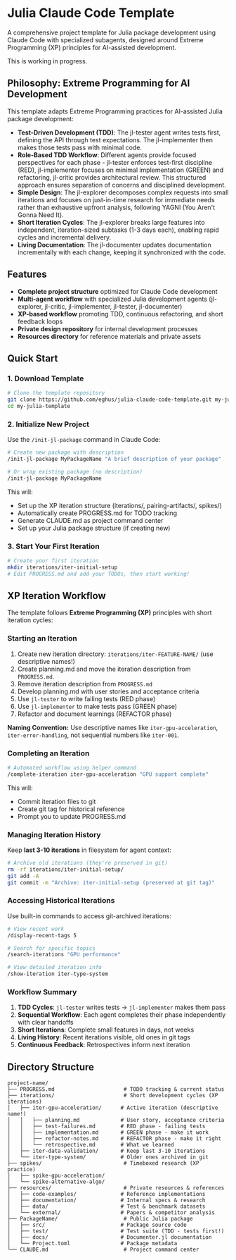 # Julia Claude Code Template

A comprehensive project template for Julia package development using Claude Code with specialized subagents, designed around Extreme Programming (XP) principles for AI-assisted development.

This is working in progress.

## Philosophy: Extreme Programming for AI Development

This template adapts Extreme Programming practices for AI-assisted Julia package development:

- **Test-Driven Development (TDD)**: The jl-tester agent writes tests first, defining the API through test expectations. The jl-implementer then makes those tests pass with minimal code.
- **Role-Based TDD Workflow**: Different agents provide focused perspectives for each phase - jl-tester enforces test-first discipline (RED), jl-implementer focuses on minimal implementation (GREEN) and refactoring, jl-critic provides architectural review. This structured approach ensures separation of concerns and disciplined development.
- **Simple Design**: The jl-explorer decomposes complex requests into small iterations and focuses on just-in-time research for immediate needs rather than exhaustive upfront analysis, following YAGNI (You Aren't Gonna Need It).
- **Short Iteration Cycles**: The jl-explorer breaks large features into independent, iteration-sized subtasks (1-3 days each), enabling rapid cycles and incremental delivery.
- **Living Documentation**: The jl-documenter updates documentation incrementally with each change, keeping it synchronized with the code.

## Features

- **Complete project structure** optimized for Claude Code development
- **Multi-agent workflow** with specialized Julia development agents (jl-explorer, jl-critic, jl-implementer, jl-tester, jl-documenter)
- **XP-based workflow** promoting TDD, continuous refactoring, and short feedback loops
- **Private design repository** for internal development processes
- **Resources directory** for reference materials and private assets

## Quick Start

### 1. Download Template

```bash
# Clone the template repository
git clone https://github.com/eghus/julia-claude-code-template.git my-julia-template
cd my-julia-template
```

### 2. Initialize New Project

Use the `/init-jl-package` command in Claude Code:

```bash
# Create new package with description
/init-jl-package MyPackageName "A brief description of your package"

# Or wrap existing package (no description)
/init-jl-package MyPackageName
```

This will:
- Set up the XP iteration structure (iterations/, pairing-artifacts/, spikes/)
- Automatically create PROGRESS.md for TODO tracking
- Generate CLAUDE.md as project command center
- Set up your Julia package structure (if creating new)

### 3. Start Your First Iteration

```bash
# Create your first iteration
mkdir iterations/iter-initial-setup
# Edit PROGRESS.md and add your TODOs, then start working!
```

## XP Iteration Workflow

The template follows **Extreme Programming (XP)** principles with short iteration cycles:

### Starting an Iteration

1. Create new iteration directory: `iterations/iter-FEATURE-NAME/` (use descriptive names!)
2. Create planning.md and move the iteration description from `PROGRESS.md`.
3. Remove iteration description from `PROGRESS.md`
4. Develop planning.md with user stories and acceptance criteria
5. Use `jl-tester` to write failing tests (RED phase)
6. Use `jl-implementer` to make tests pass (GREEN phase)
7. Refactor and document learnings (REFACTOR phase)

**Naming Convention:** Use descriptive names like `iter-gpu-acceleration`, `iter-error-handling`, not sequential numbers like `iter-001`.

### Completing an Iteration

```bash
# Automated workflow using helper command
/complete-iteration iter-gpu-acceleration "GPU support complete"
```

This will:
- Commit iteration files to git
- Create git tag for historical reference
- Prompt you to update PROGRESS.md

### Managing Iteration History

Keep **last 3-10 iterations** in filesystem for agent context:
```bash
# Archive old iterations (they're preserved in git)
rm -rf iterations/iter-initial-setup/
git add -A
git commit -m "Archive: iter-initial-setup (preserved at git tag)"
```

### Accessing Historical Iterations

Use built-in commands to access git-archived iterations:

```bash
# View recent work
/display-recent-tags 5

# Search for specific topics
/search-iterations "GPU performance"

# View detailed iteration info
/show-iteration iter-type-system
```

### Workflow Summary

1. **TDD Cycles**: `jl-tester` writes tests → `jl-implementer` makes them pass
2. **Sequential Workflow**: Each agent completes their phase independently with clear handoffs
3. **Short Iterations**: Complete small features in days, not weeks
4. **Living History**: Recent iterations visible, old ones in git tags
5. **Continuous Feedback**: Retrospectives inform next iteration

## Directory Structure

```
project-name/
├── PROGRESS.md                      # TODO tracking & current status
├── iterations/                      # Short development cycles (XP iterations)
│   ├── iter-gpu-acceleration/      # Active iteration (descriptive name!)
│   │   ├── planning.md             # User story, acceptance criteria
│   │   ├── test-failures.md        # RED phase - failing tests
│   │   ├── implementation.md       # GREEN phase - make it work
│   │   ├── refactor-notes.md       # REFACTOR phase - make it right
│   │   └── retrospective.md        # What we learned
│   ├── iter-data-validation/       # Keep last 3-10 iterations
│   └── iter-type-system/           # Older ones archived in git
├── spikes/                          # Timeboxed research (XP practice)
│   ├── spike-gpu-acceleration/
│   └── spike-alternative-algo/
├── resources/                       # Private resources & references
│   ├── code-examples/              # Reference implementations
│   ├── documentation/              # Internal specs & research
│   ├── data/                       # Test & benchmark datasets
│   └── external/                   # Papers & competitor analysis
├── PackageName/                     # Public Julia package
│   ├── src/                        # Package source code
│   ├── test/                       # Test suite (TDD - tests first!)
│   ├── docs/                       # Documenter.jl documentation
│   └── Project.toml                # Package metadata
└── CLAUDE.md                        # Project command center
```
